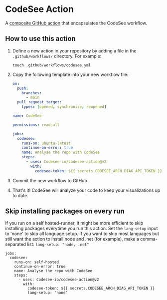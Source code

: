 # CodeSee Action

A [composite GitHub action](https://docs.github.com/en/actions/creating-actions/creating-a-composite-action) that encapsulates the CodeSee workflow.

## How to use this action

1. Define a new action in your repository by adding a file in the `.github/workflows/` directory. For example:

   ```shell
   touch .github/workflows/codesee.yml
   ```

1. Copy the following template into your new workflow file:

   ```yaml
   on:
     push:
       branches:
         - main
     pull_request_target:
       types: [opened, synchronize, reopened]

   name: CodeSee

   permissions: read-all

   jobs:
     codesee:
       runs-on: ubuntu-latest
       continue-on-error: true
       name: Analyse the repo with CodeSee
       steps:
         - uses: Codesee-io/codesee-action@v2
           with:
             codesee-token: ${{ secrets.CODESEE_ARCH_DIAG_API_TOKEN }}
   ```

1. Commit the new workflow to GitHub.
1. That's it! CodeSee will analyze your code to keep your visualizations up to date.

## Skip installing packages on every run

If you run on a self hosted-runner, it might be more efficient to skip installing packages everytime you run this action.
Set the `lang-setup` input to 'none' to skip all language setup.
If you want to skip most languages but still want the action to install node and .net (for example), make a comma-separated list: `lang-setup: "node, .net"`

```
jobs:
  codesee:
    runs-on: self-hosted
    continue-on-error: true
    name: Analyse the repo with CodeSee
    steps:
      - uses: Codesee-io/codesee-action@v2
        with:
          codesee-token: ${{ secrets.CODESEE_ARCH_DIAG_API_TOKEN }}
          lang-setup: 'none'
```
